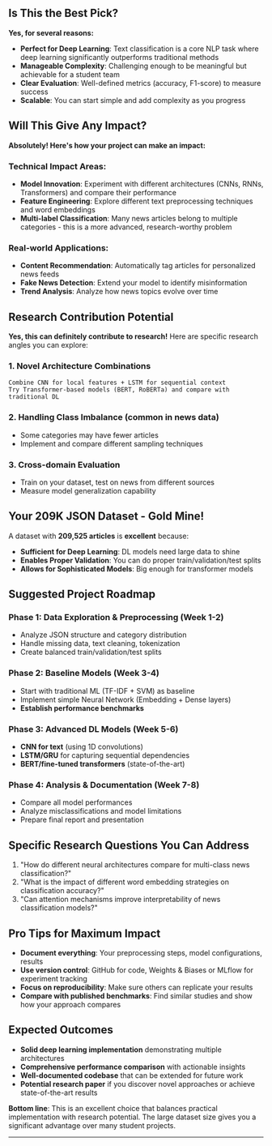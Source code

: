 ## Is This the Best Pick?

**Yes, for several reasons:**

- **Perfect for Deep Learning**: Text classification is a core NLP task where deep learning significantly outperforms traditional methods
- **Manageable Complexity**: Challenging enough to be meaningful but achievable for a student team
- **Clear Evaluation**: Well-defined metrics (accuracy, F1-score) to measure success
- **Scalable**: You can start simple and add complexity as you progress

## Will This Give Any Impact?

**Absolutely! Here's how your project can make an impact:**

### Technical Impact Areas:

- **Model Innovation**: Experiment with different architectures (CNNs, RNNs, Transformers) and compare their performance
- **Feature Engineering**: Explore different text preprocessing techniques and word embeddings
- **Multi-label Classification**: Many news articles belong to multiple categories - this is a more advanced, research-worthy problem

### Real-world Applications:

- **Content Recommendation**: Automatically tag articles for personalized news feeds
- **Fake News Detection**: Extend your model to identify misinformation
- **Trend Analysis**: Analyze how news topics evolve over time

## Research Contribution Potential

**Yes, this can definitely contribute to research!** Here are specific research angles you can explore:

### 1. **Novel Architecture Combinations**

```
Combine CNN for local features + LSTM for sequential context
Try Transformer-based models (BERT, RoBERTa) and compare with traditional DL
```

### 2. **Handling Class Imbalance** (common in news data)

- Some categories may have fewer articles
- Implement and compare different sampling techniques

### 3. **Cross-domain Evaluation**

- Train on your dataset, test on news from different sources
- Measure model generalization capability

## Your 209K JSON Dataset - Gold Mine!

A dataset with **209,525 articles** is **excellent** because:

- **Sufficient for Deep Learning**: DL models need large data to shine
- **Enables Proper Validation**: You can do proper train/validation/test splits
- **Allows for Sophisticated Models**: Big enough for transformer models

## Suggested Project Roadmap

### Phase 1: Data Exploration & Preprocessing (Week 1-2)

- Analyze JSON structure and category distribution
- Handle missing data, text cleaning, tokenization
- Create balanced train/validation/test splits

### Phase 2: Baseline Models (Week 3-4)

- Start with traditional ML (TF-IDF + SVM) as baseline
- Implement simple Neural Network (Embedding + Dense layers)
- **Establish performance benchmarks**

### Phase 3: Advanced DL Models (Week 5-6)

- **CNN for text** (using 1D convolutions)
- **LSTM/GRU** for capturing sequential dependencies
- **BERT/fine-tuned transformers** (state-of-the-art)

### Phase 4: Analysis & Documentation (Week 7-8)

- Compare all model performances
- Analyze misclassifications and model limitations
- Prepare final report and presentation

## Specific Research Questions You Can Address

1. "How do different neural architectures compare for multi-class news classification?"
2. "What is the impact of different word embedding strategies on classification accuracy?"
3. "Can attention mechanisms improve interpretability of news classification models?"

## Pro Tips for Maximum Impact

- **Document everything**: Your preprocessing steps, model configurations, results
- **Use version control**: GitHub for code, Weights & Biases or MLflow for experiment tracking
- **Focus on reproducibility**: Make sure others can replicate your results
- **Compare with published benchmarks**: Find similar studies and show how your approach compares

## Expected Outcomes

- **Solid deep learning implementation** demonstrating multiple architectures
- **Comprehensive performance comparison** with actionable insights
- **Well-documented codebase** that can be extended for future work
- **Potential research paper** if you discover novel approaches or achieve state-of-the-art results

**Bottom line**: This is an excellent choice that balances practical implementation with research potential. The large dataset size gives you a significant advantage over many student projects.

---

